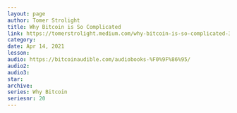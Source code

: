 ```yaml
---
layout: page
author: Tomer Strolight
title: Why Bitcoin is So Complicated
link: https://tomerstrolight.medium.com/why-bitcoin-is-so-complicated-35d279e497dd
category: 
date: Apr 14, 2021
lesson: 
audio: https://bitcoinaudible.com/audiobooks-%F0%9F%86%95/
audio2: 
audio3: 
star: 
archive: 
series: Why Bitcoin
seriesnr: 20
---
```

